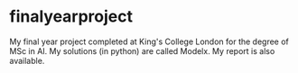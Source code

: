 # finalyearproject
My final year project completed at King's College London for the degree of MSc in AI.
My solutions (in python) are called Modelx.
My report is also available.
